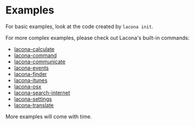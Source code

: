 # Examples

For basic examples, look at the code created by `lacona init`.

For more complex examples, please check out Lacona's built-in commands:

- [lacona-calculate](https://github.com/laconalabs/lacona-calculate)
- [lacona-command](https://github.com/laconalabs/lacona-command)
- [lacona-communicate](https://github.com/laconalabs/lacona-communicate)
- [lacona-events](https://github.com/laconalabs/lacona-events)
- [lacona-finder](https://github.com/laconalabs/lacona-finder)
- [lacona-itunes](https://github.com/laconalabs/lacona-itunes)
- [lacona-osx](https://github.com/laconalabs/lacona-osx)
- [lacona-search-internet](https://github.com/laconalabs/lacona-search-internet)
- [lacona-settings](https://github.com/laconalabs/lacona-settings)
- [lacona-translate](https://github.com/laconalabs/lacona-translate)

More examples will come with time.
